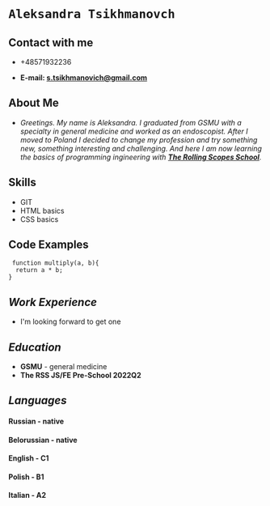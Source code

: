 # **`Aleksandra Tsikhmanovch`**

## **Contact with me**
- +48571932236

- **E-mail: [s.tsikhmanovich@gmail.com](s.tsikhmanovich@gmail.com)**

## **About Me**
- *Greetings. My name is Aleksandra. I graduated from GSMU with a specialty in general medicine and worked as an endoscopist. After I moved to Poland I decided to change my profession and try something new, something interesting and challenging. And here I am now learning the basics of programming ingineering with **[The Rolling Scopes School](https://app.rs.school/)**.*

## **Skills**
 - GIT
 - HTML basics
 - CSS basics

## Code Examples
```
 function multiply(a, b){
  return a * b;
}
```

## ***Work Experience***
- I'm looking forward to get one


## ***Education***
- **GSMU** - general medicine
- **The RSS JS/FE Pre-School 2022Q2**


## ***Languages***

#### **Russian** - native
#### **Belorussian** - native
#### **English** - C1
#### **Polish** - B1
#### **Italian** - A2
